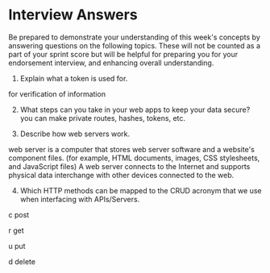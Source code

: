 # Interview Answers

Be prepared to demonstrate your understanding of this week's concepts by answering questions on the following topics. These will not be counted as a part of your sprint score but will be helpful for preparing you for your endorsement interview, and enhancing overall understanding.

1. Explain what a token is used for.

for verification of information

2. What steps can you take in your web apps to keep your data secure?
   you can make private routes, hashes, tokens, etc.

3. Describe how web servers work.

web server is a computer that stores web server software and a website's component files. (for example, HTML documents, images, CSS stylesheets, and JavaScript files) A web server connects to the Internet and supports physical data interchange with other devices connected to the web.

4. Which HTTP methods can be mapped to the CRUD acronym that we use when interfacing with APIs/Servers.

c post

r get

u put

d delete
